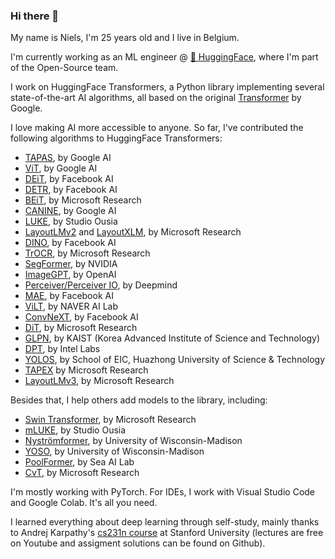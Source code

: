 ### Hi there 👋

My name is Niels, I'm 25 years old and I live in Belgium.

I'm currently working as an ML engineer @ [🤗  HuggingFace](https://huggingface.co/), where I'm part of the Open-Source team.

I work on HuggingFace Transformers, a Python library implementing several state-of-the-art AI algorithms, all based on the original [Transformer](https://arxiv.org/abs/1706.03762) by Google.

I love making AI more accessible to anyone. So far, I've contributed the following algorithms to HuggingFace Transformers:
- [TAPAS](https://arxiv.org/abs/2004.02349), by Google AI
- [ViT](https://arxiv.org/abs/2010.11929), by Google AI
- [DEiT](https://arxiv.org/abs/2012.12877), by Facebook AI
- [DETR](https://arxiv.org/abs/2005.12872), by Facebook AI
- [BEiT](https://arxiv.org/abs/2106.08254), by Microsoft Research
- [CANINE](https://arxiv.org/abs/2103.06874), by Google AI
- [LUKE](https://arxiv.org/abs/2010.01057), by Studio Ousia
- [LayoutLMv2](https://arxiv.org/abs/2012.14740) and [LayoutXLM](https://arxiv.org/abs/2104.08836), by Microsoft Research
- [DINO](https://arxiv.org/abs/2104.14294), by Facebook AI
- [TrOCR](https://arxiv.org/abs/2109.10282), by Microsoft Research
- [SegFormer](https://arxiv.org/abs/2105.15203), by NVIDIA
- [ImageGPT](https://openai.com/blog/image-gpt/), by OpenAI
- [Perceiver/Perceiver IO](https://arxiv.org/abs/2107.14795), by Deepmind
- [MAE](https://arxiv.org/abs/2111.06377), by Facebook AI
- [ViLT](https://arxiv.org/abs/2102.03334), by NAVER AI Lab
- [ConvNeXT](https://arxiv.org/abs/2201.03545), by Facebook AI
- [DiT](https://arxiv.org/abs/2203.02378), by Microsoft Research
- [GLPN](https://arxiv.org/abs/2201.07436), by KAIST (Korea Advanced Institute of Science and Technology) 
- [DPT](https://arxiv.org/abs/2103.13413), by Intel Labs
- [YOLOS](https://arxiv.org/abs/2106.00666), by School of EIC, Huazhong University of Science & Technology
- [TAPEX](https://arxiv.org/abs/2107.07653) by Microsoft Research
- [LayoutLMv3](https://arxiv.org/abs/2204.08387), by Microsoft Research

Besides that, I help others add models to the library, including:
- [Swin Transformer](https://arxiv.org/abs/2103.14030), by Microsoft Research
- [mLUKE](https://arxiv.org/abs/2110.08151), by Studio Ousia
- [Nyströmformer](https://arxiv.org/abs/2102.03902), by University of Wisconsin-Madison
- [YOSO](https://arxiv.org/abs/2111.09714), by University of Wisconsin-Madison
- [PoolFormer](https://arxiv.org/abs/2111.11418), by Sea AI Lab
- [CvT](), by Microsoft Research

I'm mostly working with PyTorch. For IDEs, I work with Visual Studio Code and Google Colab. It's all you need.

I learned everything about deep learning through self-study, mainly thanks to Andrej Karpathy's [cs231n course](http://cs231n.stanford.edu/) at Stanford University (lectures are free on Youtube and assigment solutions can be found on Github).
